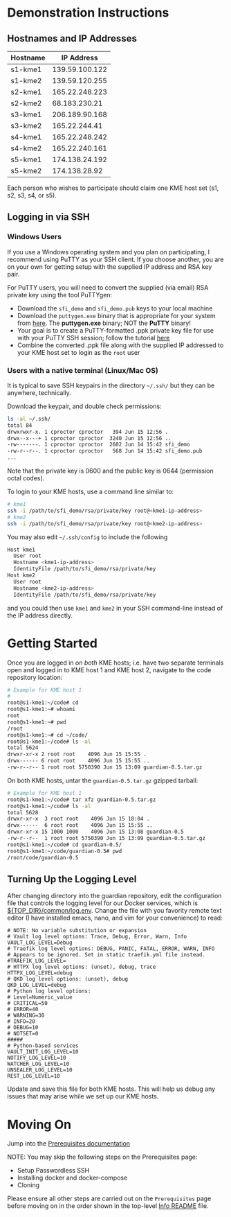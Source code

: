 # Demonstration Instructions

## Hostnames and IP Addresses

| Hostname | IP Address |
| --- | --- |
| s1-kme1 | 139.59.100.122 |
| s1-kme2 | 139.59.120.255 |
| s2-kme1 | 165.22.248.223 |
| s2-kme2 | 68.183.230.21 |
| s3-kme1 | 206.189.90.168 |
| s3-kme2 | 165.22.244.41 |
| s4-kme1 | 165.22.248.242 |
| s4-kme2 | 165.22.240.161 |
| s5-kme1 | 174.138.24.192 |
| s5-kme2 | 174.138.28.92 |

Each person who wishes to participate should claim one KME host set (s1, s2, s3, s4, or s5).

## Logging in via SSH

### Windows Users

If you use a Windows operating system and you plan on participating, I recommend using PuTTY as your SSH client. If you choose another, you are on your own for getting setup with the supplied IP address and RSA key pair.

For PuTTY users, you will need to convert the supplied (via email) RSA private key using the tool PuTTYgen:
* Download the `sfi_demo` and `sfi_demo.pub` keys to your local machine
* Download the `puttygen.exe` binary that is appropriate for your system from [here](https://www.chiark.greenend.org.uk/~sgtatham/putty/latest.html). The **puttygen.exe** binary; NOT the **PuTTY** binary!
* Your goal is to create a PuTTY-formatted .ppk private key file for use with your PuTTY SSH session; follow the tutorial [here](https://devops.ionos.com/tutorials/use-ssh-keys-with-putty-on-windows/#use-existing-public-and-private-keys)
* Combine the converted .ppk file along with the supplied IP addressed to your KME host set to login as the `root` user

### Users with a native terminal (Linux/Mac OS)

It is typical to save SSH keypairs in the directory `~/.ssh/` but they can be anywhere, technically.

Download the keypair, and double check permissions:
```bash
ls -al ~/.ssh/
total 84
drwxrwxr-x. 1 cproctor cproctor   394 Jun 15 12:56 .
drwx--x---+ 1 cproctor cproctor  3240 Jun 15 12:56 ..
-rw-------. 1 cproctor cproctor  2602 Jun 14 15:42 sfi_demo
-rw-r--r--. 1 cproctor cproctor   568 Jun 14 15:42 sfi_demo.pub
...
```

Note that the private key is 0600 and the public key is 0644 (permission octal codes).

To login to your KME hosts, use a command line similar to:
```bash
# kme1
ssh -i /path/to/sfi_demo/rsa/private/key root@<kme1-ip-address>
# kme2
ssh -i /path/to/sfi_demo/rsa/private/key root@<kme2-ip-address>
```

You may also edit `~/.ssh/config` to include the following
```bash
Host kme1
  User root
  Hostname <kme1-ip-address>
  IdentityFile /path/to/sfi_demo/rsa/private/key
Host kme2
  User root
  Hostname <kme2-ip-address>
  IdentityFile /path/to/sfi_demo/rsa/private/key
```

and you could then use `kme1` and `kme2` in your SSH command-line instead of the IP address directly.

# Getting Started

Once you are logged in on *both* KME hosts; i.e. have two separate terminals open and logged in to KME host 1 and KME host 2, navigate to the code repository location:
```bash
# Example for KME host 1
#
root@s1-kme1:~/code# cd
root@s1-kme1:~# whoami
root
root@s1-kme1:~# pwd
/root
root@s1-kme1:~# cd ~/code/
root@s1-kme1:~/code# ls -al
total 5624
drwxr-xr-x 2 root root    4096 Jun 15 15:55 .
drwx------ 6 root root    4096 Jun 15 15:55 ..
-rw-r--r-- 1 root root 5750390 Jun 15 13:09 guardian-0.5.tar.gz
```

On both KME hosts, untar the `guardian-0.5.tar.gz` gzipped tarball:
```bash
# Example for KME host 1
root@s1-kme1:~/code# tar xfz guardian-0.5.tar.gz
root@s1-kme1:~/code# ls -al
total 5628
drwxr-xr-x  3 root root    4096 Jun 15 18:04 .
drwx------  6 root root    4096 Jun 15 15:55 ..
drwxr-xr-x 15 1000 1000    4096 Jun 15 13:08 guardian-0.5
-rw-r--r--  1 root root 5750390 Jun 15 13:09 guardian-0.5.tar.gz
root@s1-kme1:~/code# cd guardian-0.5/
root@s1-kme1:~/code/guardian-0.5# pwd
/root/code/guardian-0.5
```

## Turning Up the Logging Level

After changing directory into the guardian repository, edit the configuration file that controls the logging level for our Docker services, which is [${TOP_DIR}/common/log.env](../common/log.env). Change the file with you favority remote text editor (I have installed emacs, nano, and vim for your convenience) to read:
```
# NOTE: No variable substitution or expansion
# Vault log level options: Trace, Debug, Error, Warn, Info
VAULT_LOG_LEVEL=Debug
# Traefik log level options: DEBUG, PANIC, FATAL, ERROR, WARN, INFO
# Appears to be ignored. Set in static traefik.yml file instead.
#TRAEFIK_LOG_LEVEL=
# HTTPX log level options: (unset), debug, trace
HTTPX_LOG_LEVEL=debug
# QKD log level options: (unset), debug
QKD_LOG_LEVEL=debug
# Python log level options:
# Level=Numeric_value
# CRITICAL=50
# ERROR=40
# WARNING=30
# INFO=20
# DEBUG=10
# NOTSET=0
#####
# Python-based services
VAULT_INIT_LOG_LEVEL=10
NOTIFY_LOG_LEVEL=10
WATCHER_LOG_LEVEL=10
UNSEALER_LOG_LEVEL=10
REST_LOG_LEVEL=10
```

Update and save this file for both KME hosts. This will help us debug any issues that may arise while we set up our KME hosts.

# Moving On

Jump into the [Prerequisites documentation](Prerequisites.md)

NOTE: You may skip the following steps on the Prerequisites page:
* Setup Passwordless SSH
* Installing docker and docker-compose
* Cloning

Please ensure all other steps are carried out on the `Prerequisites` page before moving on in the order shown in the top-level [Info README](README.md) file.
